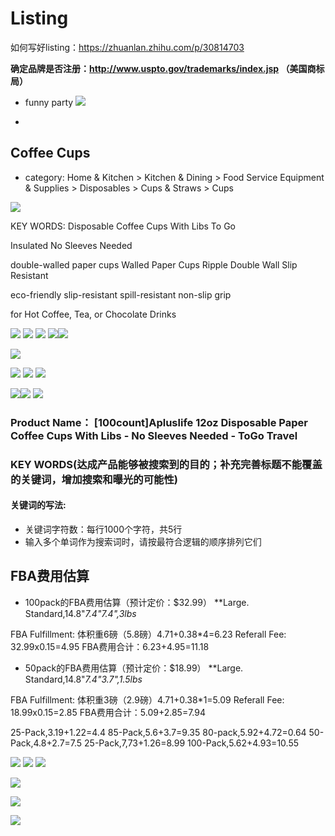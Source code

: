 # Listing
如何写好listing：https://zhuanlan.zhihu.com/p/30814703

**确定品牌是否注册：http://www.uspto.gov/trademarks/index.jsp （美国商标局）**


- funny party
![](media/15391782587961.jpg)


- 


## Coffee Cups
- category: Home & Kitchen > Kitchen & Dining > Food Service Equipment & Supplies > Disposables > Cups & Straws > Cups 

![](media/15395108462631.jpg)


KEY WORDS:
Disposable
Coffee Cups With Libs
To Go 

Insulated
No Sleeves Needed

double-walled paper cups
Walled Paper Cups
Ripple Double Wall 
Slip Resistant

eco-friendly
slip-resistant
spill-resistant
non-slip grip

for Hot Coffee, Tea, or Chocolate Drinks

![](media/15392474824592.jpg)
![](media/15392484780703.jpg)
![](media/15392484159250.jpg)
![](media/15392482504920.jpg)![](media/15392487397257.jpg)

![](media/15392475502645.jpg)


![](media/15392503375429.jpg)
![](media/15392502547539.jpg)
![](media/15392510507602.jpg)

![](media/15392480401935.jpg)![](media/15392486574411.jpg)
![](media/15392486871120.jpg)



### Product Name： [100count]Apluslife 12oz Disposable Paper Coffee Cups With Libs - No Sleeves Needed - ToGo Travel 

### KEY WORDS(达成产品能够被搜索到的目的；补充完善标题不能覆盖的关键词，增加搜索和曝光的可能性)

#### 关键词的写法:
- 关键词字符数：每行1000个字符，共5行
- 输入多个单词作为搜索词时，请按最符合逻辑的顺序排列它们



## FBA费用估算
- 100pack的FBA费用估算（预计定价：$32.99）
**Large. Standard,14.8"*7.4"*7.4",3lbs**

FBA Fulfillment: 体积重6磅（5.8磅）4.71+0.38*4=6.23
Referall Fee: 32.99x0.15=4.95
FBA费用合计：6.23+4.95=11.18

- 50pack的FBA费用估算（预计定价：$18.99）
**Large. Standard,14.8"*7.4"*3.7",1.5lbs**

FBA Fulfillment: 体积重3磅（2.9磅）4.71+0.38*1=5.09
Referall Fee: 18.99x0.15=2.85
FBA费用合计：5.09+2.85=7.94


25-Pack,3.19+1.22=4.4
85-Pack,5.6+3.7=9.35
80-pack,5.92+4.72=0.64
50-Pack,4.8+2.7=7.5
25-Pack,7,73+1.26=8.99
100-Pack,5.62+4.93=10.55


![](media/15392556344014.jpg)
![](media/15392556944608.jpg)
![](media/15392557544051.jpg)


![](media/15392551792799.jpg)

![](media/15392552689677.jpg)

![](media/15392553833428.jpg)

